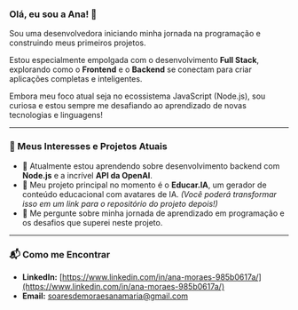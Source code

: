 ### Olá, eu sou a Ana! 👋

Sou uma desenvolvedora iniciando minha jornada na programação e construindo meus primeiros projetos. 

Estou especialmente empolgada com o desenvolvimento **Full Stack**, explorando como o **Frontend** e o **Backend** se conectam para criar aplicações completas e inteligentes.

Embora meu foco atual seja no ecossistema JavaScript (Node.js), sou curiosa e estou sempre me desafiando ao aprendizado de novas tecnologias e linguagens!

---

### 🔭 Meus Interesses e Projetos Atuais

* 🌱 Atualmente estou aprendendo sobre desenvolvimento backend com **Node.js** e a incrível **API da OpenAI**.
* 🚀 Meu projeto principal no momento é o **Educar.IA**, um gerador de conteúdo educacional com avatares de IA. *(Você poderá transformar isso em um link para o repositório do projeto depois!)*
* 💬 Me pergunte sobre minha jornada de aprendizado em programação e os desafios que superei neste projeto.

---

### 📬 Como me Encontrar

* **LinkedIn:** [https://www.linkedin.com/in/ana-moraes-985b0617a/](https://www.linkedin.com/in/ana-moraes-985b0617a/)
* **Email:** [soaresdemoraesanamaria@gmail.com](mailto:soaresdemoraesanamaria@gmail.com)
